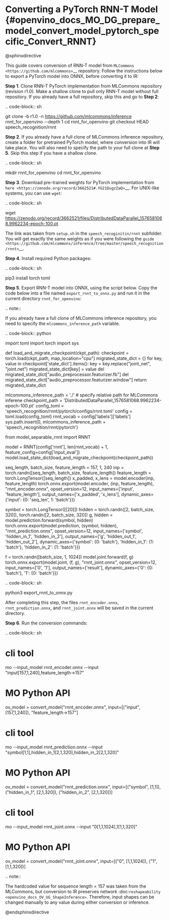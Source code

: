# Converting a PyTorch RNN-T Model {#openvino_docs_MO_DG_prepare_model_convert_model_pytorch_specific_Convert_RNNT}

@sphinxdirective

This guide covers conversion of RNN-T model from `MLCommons <https://github.com/mlcommons>`__ repository. Follow
the instructions below to export a PyTorch model into ONNX, before converting it to IR:

**Step 1**. Clone RNN-T PyTorch implementation from MLCommons repository (revision r1.0). Make a shallow clone to pull
only RNN-T model without full repository. If you already have a full repository, skip this and go to **Step 2**:

.. code-block:: sh

   git clone -b r1.0 -n https://github.com/mlcommons/inference rnnt_for_openvino --depth 1
   cd rnnt_for_openvino
   git checkout HEAD speech_recognition/rnnt


**Step 2**. If you already have a full clone of MLCommons inference repository, create a folder for
pretrained PyTorch model, where conversion into IR will take place. You will also need to specify the path to
your full clone at **Step 5**. Skip this step if you have a shallow clone.

.. code-block:: sh

   mkdir rnnt_for_openvino
   cd rnnt_for_openvino


**Step 3**. Download pre-trained weights for PyTorch implementation from `here <https://zenodo.org/record/3662521#.YG21DugzZaQ>`__.
For UNIX-like systems, you can use ``wget``:

.. code-block:: sh

   wget https://zenodo.org/record/3662521/files/DistributedDataParallel_1576581068.9962234-epoch-100.pt


The link was taken from ``setup.sh`` in the ``speech_recoginitin/rnnt`` subfolder. You will get exactly the same weights as
if you were following the `guide <https://github.com/mlcommons/inference/tree/master/speech_recognition/rnnt>`__.

**Step 4**. Install required Python packages:

.. code-block:: sh

   pip3 install torch toml


**Step 5**. Export RNN-T model into ONNX, using the script below. Copy the code below into a file named
``export_rnnt_to_onnx.py`` and run it in the current directory ``rnnt_for_openvino``:

.. note::

   If you already have a full clone of MLCommons inference repository, you need 
   to specify the ``mlcommons_inference_path`` variable.

.. code-block:: python

   import toml
   import torch
   import sys


   def load_and_migrate_checkpoint(ckpt_path):
       checkpoint = torch.load(ckpt_path, map_location="cpu")
       migrated_state_dict = {}
       for key, value in checkpoint['state_dict'].items():
           key = key.replace("joint_net", "joint.net")
           migrated_state_dict[key] = value
       del migrated_state_dict["audio_preprocessor.featurizer.fb"]
       del migrated_state_dict["audio_preprocessor.featurizer.window"]
       return migrated_state_dict


   mlcommons_inference_path = './'  # specify relative path for MLCommons inferene
   checkpoint_path = 'DistributedDataParallel_1576581068.9962234-epoch-100.pt'
   config_toml = 'speech_recognition/rnnt/pytorch/configs/rnnt.toml'
   config = toml.load(config_toml)
   rnnt_vocab = config['labels']['labels']
   sys.path.insert(0, mlcommons_inference_path + 'speech_recognition/rnnt/pytorch')

   from model_separable_rnnt import RNNT

   model = RNNT(config['rnnt'], len(rnnt_vocab) + 1, feature_config=config['input_eval'])
   model.load_state_dict(load_and_migrate_checkpoint(checkpoint_path))

   seq_length, batch_size, feature_length = 157, 1, 240
   inp = torch.randn([seq_length, batch_size, feature_length])
   feature_length = torch.LongTensor([seq_length])
   x_padded, x_lens = model.encoder(inp, feature_length)
   torch.onnx.export(model.encoder, (inp, feature_length), "rnnt_encoder.onnx", opset_version=12,
                     input_names=['input', 'feature_length'], output_names=['x_padded', 'x_lens'],
                     dynamic_axes={'input': {0: 'seq_len', 1: 'batch'}})

   symbol = torch.LongTensor([[20]])
   hidden = torch.randn([2, batch_size, 320]), torch.randn([2, batch_size, 320])
   g, hidden = model.prediction.forward(symbol, hidden)
   torch.onnx.export(model.prediction, (symbol, hidden), "rnnt_prediction.onnx", opset_version=12,
                     input_names=['symbol', 'hidden_in_1', 'hidden_in_2'],
                     output_names=['g', 'hidden_out_1', 'hidden_out_2'],
                     dynamic_axes={'symbol': {0: 'batch'}, 'hidden_in_1': {1: 'batch'}, 'hidden_in_2': {1: 'batch'}})

   f = torch.randn([batch_size, 1, 1024])
   model.joint.forward(f, g)
   torch.onnx.export(model.joint, (f, g), "rnnt_joint.onnx", opset_version=12,
                     input_names=['0', '1'], output_names=['result'], dynamic_axes={'0': {0: 'batch'}, '1': {0: 'batch'}})


.. code-block:: sh

   python3 export_rnnt_to_onnx.py


After completing this step, the files ``rnnt_encoder.onnx``, ``rnnt_prediction.onnx``, and ``rnnt_joint.onnx`` will be saved in the current directory.

**Step 6**. Run the conversion commands:

.. code-block:: sh

# cli tool
mo --input_model rnnt_encoder.onnx --input "input[157,1,240],feature_length->157"
# MO Python API
ov_model = convert_model("rnnt_encoder.onnx", input=[("input", [157,1,240]), "feature_length->157"]

# cli tool
mo --input_model rnnt_prediction.onnx --input "symbol[1,1],hidden_in_1[2,1,320],hidden_in_2[2,1,320]"
# MO Python API
ov_model = convert_model("rnnt_prediction.onnx", input=[("symbol", [1,1]), ("hidden_in_1", [2,1,320]), ("hidden_in_2", [2,1,320])]

# cli tool
mo --input_model rnnt_joint.onnx --input "0[1,1,1024],1[1,1,320]"
# MO Python API
ov_model = convert_model("rnnt_joint.onnx", input=[("0", [1,1,1024]), ("1", [1,1,320])]


.. note::

   The hardcoded value for sequence length = 157 was taken from the MLCommons, but conversion to IR preserves network :doc:`reshapeability <openvino_docs_OV_UG_ShapeInference>`. Therefore, input shapes can be changed manually to any value during either conversion or inference.


@endsphinxdirective
